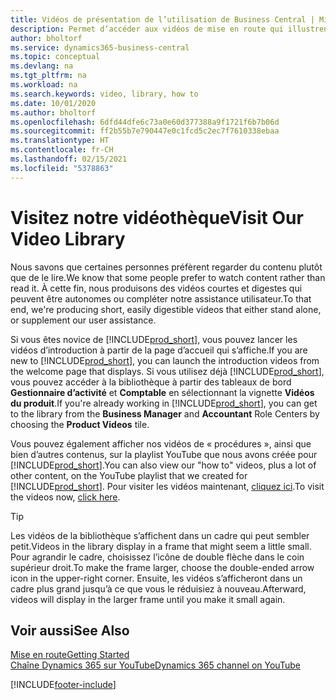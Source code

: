 ```yaml
---
title: Vidéos de présentation de l’utilisation de Business Central | Microsoft Docs
description: Permet d’accéder aux vidéos de mise en route qui illustrent comment effectuer des tâches courantes.
author: bholtorf
ms.service: dynamics365-business-central
ms.topic: conceptual
ms.devlang: na
ms.tgt_pltfrm: na
ms.workload: na
ms.search.keywords: video, library, how to
ms.date: 10/01/2020
ms.author: bholtorf
ms.openlocfilehash: 6dfd44dfe6c73a0e60d377388a9f1721f6b7b06d
ms.sourcegitcommit: ff2b55b7e790447e0c1fcd5c2ec7f7610338ebaa
ms.translationtype: HT
ms.contentlocale: fr-CH
ms.lasthandoff: 02/15/2021
ms.locfileid: "5378863"
---
```

# <a name="visit-our-video-library"></a><span data-ttu-id="1f801-103">Visitez notre vidéothèque</span><span class="sxs-lookup"><span data-stu-id="1f801-103">Visit Our Video Library</span></span>

<span data-ttu-id="1f801-104">Nous savons que certaines personnes préfèrent regarder du contenu plutôt que de le lire.</span><span class="sxs-lookup"><span data-stu-id="1f801-104">We know that some people prefer to watch content rather than read it.</span></span> <span data-ttu-id="1f801-105">À cette fin, nous produisons des vidéos courtes et digestes qui peuvent être autonomes ou compléter notre assistance utilisateur.</span><span class="sxs-lookup"><span data-stu-id="1f801-105">To that end, we're producing short, easily digestible videos that either stand alone, or supplement our user assistance.</span></span>  

<span data-ttu-id="1f801-106">Si vous êtes novice de [!INCLUDE[prod_short](includes/prod_short.md)], vous pouvez lancer les vidéos d’introduction à partir de la page d’accueil qui s’affiche.</span><span class="sxs-lookup"><span data-stu-id="1f801-106">If you are new to [!INCLUDE[prod_short](includes/prod_short.md)], you can launch the introduction videos from the welcome page that displays.</span></span> <span data-ttu-id="1f801-107">Si vous utilisez déjà [!INCLUDE[prod_short](includes/prod_short.md)], vous pouvez accéder à la bibliothèque à partir des tableaux de bord **Gestionnaire d’activité** et **Comptable** en sélectionnant la vignette **Vidéos du produit**.</span><span class="sxs-lookup"><span data-stu-id="1f801-107">If you're already working in [!INCLUDE[prod_short](includes/prod_short.md)], you can get to the library from the **Business Manager** and **Accountant** Role Centers by choosing the **Product Videos** tile.</span></span>  

<span data-ttu-id="1f801-108">Vous pouvez également afficher nos vidéos de « procédures », ainsi que bien d’autres contenus, sur la playlist YouTube que nous avons créée pour [!INCLUDE[prod_short](includes/prod_short.md)].</span><span class="sxs-lookup"><span data-stu-id="1f801-108">You can also view our "how to" videos, plus a lot of other content, on the YouTube playlist that we created for [!INCLUDE[prod_short](includes/prod_short.md)].</span></span> <span data-ttu-id="1f801-109">Pour visiter les vidéos maintenant, [cliquez ici](https://go.microsoft.com/fwlink/?linkid=851533).</span><span class="sxs-lookup"><span data-stu-id="1f801-109">To visit the videos now, [click here](https://go.microsoft.com/fwlink/?linkid=851533).</span></span>

> [!Tip]  
> <span data-ttu-id="1f801-110">Les vidéos de la bibliothèque s’affichent dans un cadre qui peut sembler petit.</span><span class="sxs-lookup"><span data-stu-id="1f801-110">Videos in the library display in a frame that might seem a little small.</span></span> <span data-ttu-id="1f801-111">Pour agrandir le cadre, choisissez l’icône de double flèche dans le coin supérieur droit.</span><span class="sxs-lookup"><span data-stu-id="1f801-111">To make the frame larger, choose the double-ended arrow icon in the upper-right corner.</span></span> <span data-ttu-id="1f801-112">Ensuite, les vidéos s’afficheront dans un cadre plus grand jusqu’à ce que vous le réduisiez à nouveau.</span><span class="sxs-lookup"><span data-stu-id="1f801-112">Afterward, videos will display in the larger frame until you make it small again.</span></span>

## <a name="see-also"></a><span data-ttu-id="1f801-113">Voir aussi</span><span class="sxs-lookup"><span data-stu-id="1f801-113">See Also</span></span>

[<span data-ttu-id="1f801-114">Mise en route</span><span class="sxs-lookup"><span data-stu-id="1f801-114">Getting Started</span></span>](product-get-started.md)  
[<span data-ttu-id="1f801-115">Chaîne Dynamics 365 sur YouTube</span><span class="sxs-lookup"><span data-stu-id="1f801-115">Dynamics 365 channel on YouTube</span></span>](https://www.youtube.com/channel/UCJGCg4rB3QSs8y_1FquelBQ)  


[!INCLUDE[footer-include](includes/footer-banner.md)]